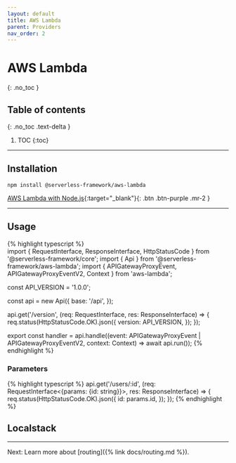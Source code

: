 ```yaml
---
layout: default
title: AWS Lambda
parent: Providers
nav_order: 2
---
```


# AWS Lambda
{: .no_toc }

## Table of contents
{: .no_toc .text-delta }

1. TOC
{:toc}

---

## Installation

```shell
npm install @serverless-framework/aws-lambda
```
[AWS Lambda with Node.js](https://docs.aws.amazon.com/lambda/latest/dg/lambda-nodejs.html){:target="_blank"}{: .btn .btn-purple .mr-2 }  

---

## Usage

{% highlight typescript %}  
import { RequestInterface, ResponseInterface, HttpStatusCode } from '@serverless-framework/core';
import { Api } from '@serverless-framework/aws-lambda';
import { APIGatewayProxyEvent, APIGatewayProxyEventV2, Context } from 'aws-lambda';

const API_VERSION = '1.0.0';

const api = new Api({
  base: '/api',
});

api.get('/version', (req: RequestInterface, res: ResponseInterface) => {
  req.status(HttpStatusCode.OK).json({
    version: API_VERSION,
  });
});

export const handler = api.handle((event: APIGatewayProxyEvent | APIGatewayProxyEventV2, context: Context) => await api.run());
{% endhighlight %}

### Parameters
{% highlight typescript %}
api.get('/users/:id', (req: RequestInterface<{params: {id: string}}>, res: ResponseInterface) => {
      req.status(HttpStatusCode.OK).json({
      id: params.id,
  });
});
{% endhighlight %}

## Localstack

---

Next: Learn more about [routing]({% link docs/routing.md %}).